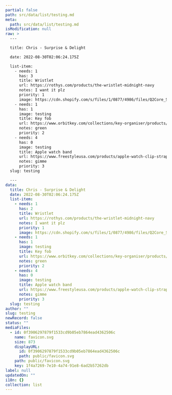 ```yaml
---
partial: false
path: src/data/list/testing.md
meta:
  path: src/data/list/testing.md
isModification: null
raw: >
  ---

  title: Chris - Surprise & Delight

  date: 2022-08-30T02:06:24.175Z

  list-item:
    - needs: 1
      has: 3
      title: Wristlet
      url: https://rothys.com/products/the-wristlet-midnight-navy
      notes: I want it plz
      priority: 1
      image: https://cdn.shopify.com/s/files/1/0877/4986/files/Q2Core_SocialPreview_1200x628_4a064f41-954f-4621-b599-8858eec126f3.jpg?v=1654728333
    - needs: 1
      has: 1
      image: testing
      title: Key fob
      url: https://www.orbitkey.com/collections/key-organiser/products/orbitkey-2-0-leather?variant=32295717641
      notes: green
      priority: 2
    - needs: 4
      has: 0
      image: testing
      title: Apple watch band
      url: https://www.freestyleusa.com/products/apple-watch-clip-strap-kaleidoscope
      notes: gimme
      priority: 3
  slug: testing

  ---
data:
  title: Chris - Surprise & Delight
  date: 2022-08-30T02:06:24.175Z
  list-item:
    - needs: 1
      has: 2
      title: Wristlet
      url: https://rothys.com/products/the-wristlet-midnight-navy
      notes: I want it plz
      priority: 1
      image: https://cdn.shopify.com/s/files/1/0877/4986/files/Q2Core_SocialPreview_1200x628_4a064f41-954f-4621-b599-8858eec126f3.jpg?v=1654728333
    - needs: 1
      has: 1
      image: testing
      title: Key fob
      url: https://www.orbitkey.com/collections/key-organiser/products/orbitkey-2-0-leather?variant=32295717641
      notes: green
      priority: 2
    - needs: 4
      has: 0
      image: testing
      title: Apple watch band
      url: https://www.freestyleusa.com/products/apple-watch-clip-strap-kaleidoscope
      notes: gimme
      priority: 3
  slug: testing
author: ""
slug: testing
newRecord: false
status: ""
mediaFiles:
  - id: 0f3906297879f1533cd9b05eb7864ead4362506c
    name: favicon.svg
    size: 873
    displayURL:
      id: 0f3906297879f1533cd9b05eb7864ead4362506c
      path: public/favicon.svg
    path: public/favicon.svg
    key: 1f4a7269-7e10-4a74-91e8-6ad2b57262db
label: null
updatedOn: ""
i18n: {}
collection: list
---
```

